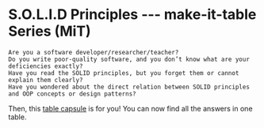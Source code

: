# S.O.L.I.D Principles --- make-it-table Series (MiT) 

	Are you a software developer/researcher/teacher?
	Do you write poor-quality software, and you don’t know what are your deficiencies exactly? 
	Have you read the SOLID principles, but you forget them or cannot explain them clearly?
	Have you wondered about the direct relation between SOLID principles and OOP concepts or design patterns?

Then, this [table capsule](https://github.com/oreaba/mit-solid/blob/master/mit_solid.pdf) is for you! You can now find all the answers in one table.
